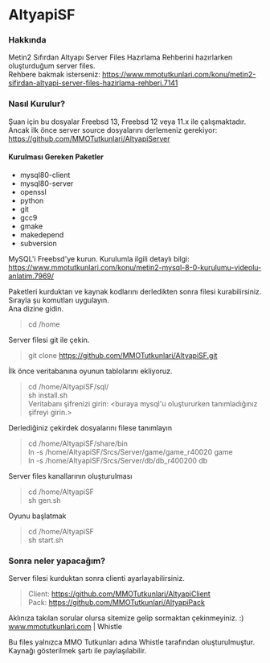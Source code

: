 # AltyapiSF

### Hakkında ###
Metin2 Sıfırdan Altyapı Server Files Hazırlama Rehberini hazırlarken oluşturduğum server files.                                                                                       
Rehbere bakmak isterseniz: https://www.mmotutkunlari.com/konu/metin2-sifirdan-altyapi-server-files-hazirlama-rehberi.7141

### Nasıl Kurulur? ####
Şuan için bu dosyalar Freebsd 13, Freebsd 12 veya 11.x ile çalışmaktadır. 
Ancak ilk önce server source dosyalarını derlemeniz gerekiyor: https://github.com/MMOTutkunlari/AltyapiServer

#### Kurulması Gereken Paketler ####
* mysql80-client
* mysql80-server
* openssl
* python
* git
* gcc9
* gmake
* makedepend
* subversion


MySQL'i Freebsd'ye kurun. Kurulumla ilgili detaylı bilgi: https://www.mmotutkunlari.com/konu/metin2-mysql-8-0-kurulumu-videolu-anlatim.7969/

Paketleri kurduktan ve kaynak kodlarını derledikten sonra filesi kurabilirsiniz.
Sırayla şu komutları uygulayın.                                                                                                                                                   
Ana dizine gidin.
> cd /home

Server filesi git ile çekin.
> git clone https://github.com/MMOTutkunlari/AltyapiSF.git

İlk önce veritabanına oyunun tablolarını ekliyoruz.
> cd /home/AltyapiSF/sql/                                                                                                                                               
> sh install.sh                                                                                                                                                         
> Veritabanı şifrenizi girin: <buraya mysql'u oluştururken tanımladığınız şifreyi girin.>

Derlediğiniz çekirdek dosyalarını filese tanımlayın
> cd /home/AltyapiSF/share/bin                                                                                                                                         
> ln -s /home/AltyapiSF/Srcs/Server/game/game_r40020 game                                                                                                               
> ln -s /home/AltyapiSF/Srcs/Server/db/db_r400200 db

Server files kanallarının oluşturulması
> cd /home/AltyapiSF                                                                                                                                                   
> sh gen.sh

Oyunu başlatmak
> cd /home/AltyapiSF                                                                                                                                                   
> sh start.sh

### Sonra neler yapacağım? ###
Server filesi kurduktan sonra clienti ayarlayabilirsiniz.
> Client: https://github.com/MMOTutkunlari/AltyapiClient                                                                                                                         
> Pack: https://github.com/MMOTutkunlari/AltyapiPack

Aklınıza takılan sorular olursa sitemize gelip sormaktan çekinmeyiniz. :)                                                                                                         
www.mmotutkunlari.com | Whistle

Bu files yalnızca MMO Tutkunları adına Whistle tarafından oluşturulmuştur. Kaynağı gösterilmek şartı ile paylaşılabilir.

